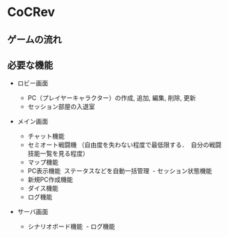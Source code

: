 # CoCRev

## ゲームの流れ


## 必要な機能
- ロビー画面 
  - PC（プレイヤーキャラクター）の作成, 追加, 編集, 削除, 更新
  - セッション部屋の入退室
  
- メイン画面 
  - チャット機能
  - セミオート戦闘機
  （自由度を失わない程度で最低限する．　自分の戦闘技能一覧を見る程度） 
  - マップ機能
  - PC表示機能
  ステータスなどを自動一括管理 
  - セッション状態機能
  - 新規PC作成機能
  - ダイス機能
  - ログ機能

- サーバ画面 
  - シナリオボード機能
  - ログ機能
